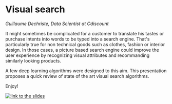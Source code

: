# Visual search

_Guillaume Dechriste, Data Scientist at Cdiscount_

It might sometimes be complicated for a customer to translate his tastes or purchase intents into words to be typed into a search engine.
That's particularly true for non technical goods such as clothes, fashion or interior design. In those cases, a picture based search engine could improve the user experience by recognizing visual attributes and recommanding similarly looking products.

A few deep learning algorithms were designed to this aim. This presentation proposes a quick review of state of the art visual search algorithms.

Enjoy!

[![link to the slides](https://raw.githubusercontent.com/Cdiscount/IT-Blog/master/images/DataScience/visual_search.png)](https://www.slideshare.net/slideshow/embed_code/key/tj34WW8ARTirxy)